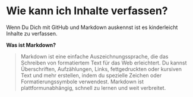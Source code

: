 Wie kann ich Inhalte verfassen?
==============================================

Wenn Du Dich mit GitHub und Markdown auskennst ist es kinderleicht Inhalte zu verfassen.

**Was ist Markdown?**

> Markdown ist eine einfache Auszeichnungssprache, die das Schreiben von formatiertem Text für das Web erleichtert. Du kannst Überschriften, Aufzählungen, Links, fettgedruckten oder kursiven Text und mehr erstellen, indem du spezielle Zeichen oder Formatierungssymbole verwendest. Markdown ist plattformunabhängig, schnell zu lernen und weit verbreitet.